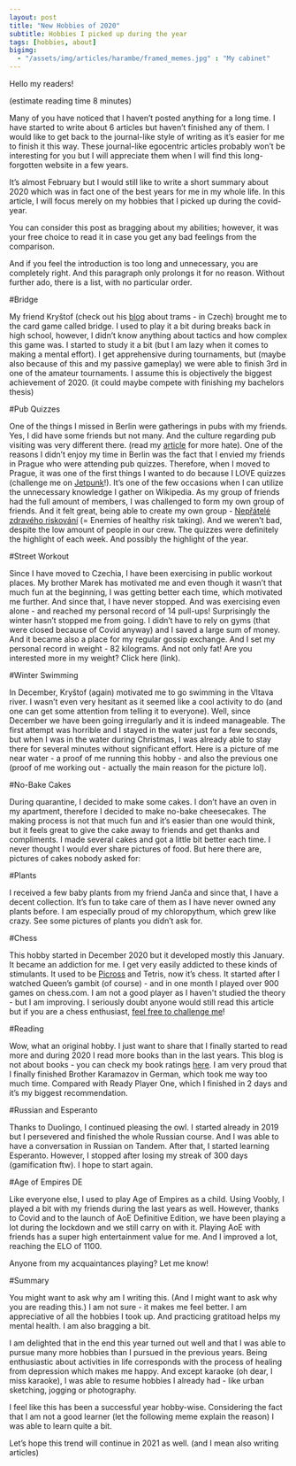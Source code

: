 ```yaml
--- 
layout: post  
title: "New Hobbies of 2020"
subtitle: Hobbies I picked up during the year
tags: [hobbies, about]
bigimg:
  - "/assets/img/articles/harambe/framed_memes.jpg" : "My cabinet"
---  
```

Hello my readers! 

(estimate reading time 8 minutes)

Many of you have noticed that I haven’t posted anything for a long time. I have started to write about 6 articles but haven’t finished any of them. I would like to get back to the journal-like style of writing as it’s easier for me to finish it this way. These journal-like egocentric articles probably won’t be interesting for you but I will appreciate them when I will find this long-forgotten website in a few years. 

It’s almost February but I would still like to write a short summary about 2020 which was in fact one of the best years for me in my whole life. In this article, I will focus merely on my hobbies that I picked up during the covid-year. 



You can consider this post as bragging about my abilities; however, it was your free choice to read it in case you get any bad feelings from the comparison. 

And if you feel the introduction is too long and unnecessary, you are completely right. And this paragraph only prolongs it for no reason. Without further ado, there is a list, with no particular order.


#Bridge

My friend Kryštof (check out his [blog](http://ridicprazsky.cz/) about trams - in Czech) brought me to the card game called bridge. I used to play it a bit during breaks back in high school, however, I didn’t know anything about tactics and how complex this game was. I started to study it a bit (but I am lazy when it comes to making a mental effort). I get apprehensive during tournaments, but (maybe also because of this and my passive gameplay) we were able to finish 3rd in one of the amateur tournaments. I assume this is objectively the biggest achievement of 2020. (it could maybe compete with finishing my bachelors thesis)

#Pub Quizzes 

One of the things I missed in Berlin were gatherings in pubs with my friends. Yes, I did have some friends but not many. And the culture regarding pub visiting was very different there. (read my [article](https://pulc.github.io/2020-06-26-ten-things-i-hate-about-berlin/) for more hate). One of the reasons I didn’t enjoy my time in Berlin was the fact that I envied my friends in Prague who were attending pub quizzes. Therefore, when I moved to Prague, it was one of the first things I wanted to do because I LOVE quizzes (challenge me on [Jetpunk](https://www.jetpunk.com/users/pavelulc)!). It’s one of the few occasions when I can utilize the unnecessary knowledge I gather on Wikipedia. As my group of friends had the full amount of members, I was challenged to form my own group of friends. And it felt great, being able to create my own group - [Nepřátelé zdravého riskování](https://www.hospodskykviz.cz/tymy/profil/461/nepratele-zdraveho-riskovani/) (= Enemies of healthy risk taking). And we weren’t bad, despite the low amount of people in our crew. The quizzes were definitely the highlight of each week. And possibly the highlight of the year.

#Street Workout

Since I have moved to Czechia, I have been exercising in public workout places. My brother Marek has motivated me and even though it wasn’t that much fun at the beginning, I was getting better each time, which motivated me further. And since that, I have never stopped. And was exercising even alone - and reached my personal record of 14 pull-ups! Surprisingly the winter hasn’t stopped me from going. I didn’t have to rely on gyms (that were closed because of Covid anyway) and I saved a large sum of money. And it became also a place for my regular gossip exchange. 
And I set my personal record in weight - 82 kilograms. And not only fat! Are you interested more in my weight? Click here (link).




#Winter Swimming

In December, Kryštof (again) motivated me to go swimming in the Vltava river. I wasn’t even very hesitant as it seemed like a cool activity to do (and one can get some attention from telling it to everyone). Well, since December we have been going irregularly and it is indeed manageable. The first attempt was horrible and I stayed in the water just for a few seconds, but when I was in the water during Christmas, I was already able to stay there for several minutes without significant effort.
Here is a picture of me near water - a proof of me running this hobby - and also the previous one (proof of me working out - actually the main reason for the picture lol). 



#No-Bake Cakes

During quarantine, I decided to make some cakes. I don’t have an oven in my apartment, therefore I decided to make no-bake cheesecakes. The making process is not that much fun and it’s easier than one would think, but it feels great to give the cake away to friends and get thanks and compliments. I made several cakes and got a little bit better each time. 
I never thought I would ever share pictures of food. But here there are, pictures of cakes nobody asked for:




#Plants

I received a few baby plants from my friend Janča and since that, I have a decent collection. It’s fun to take care of them as I have never owned any plants before. I am especially proud of my chloropythum, which grew like crazy. See some pictures of plants you didn’t ask for. 


#Chess

This hobby started in December 2020 but it developed mostly this January. It became an addiction for me. I get very easily addicted to these kinds of stimulants. It used to be [Picross](http://liouh.com/picross/) and Tetris, now it’s chess. It started after I watched Queen’s gambit (of course) - and in one month I played over 900 games on chess.com. 
I am not a good player as I haven't studied the theory - but I am improving. I seriously doubt anyone would still read this article but if you are a chess enthusiast, [feel free to challenge me](https://www.chess.com/member/paeris)!


#Reading

Wow, what an original hobby. I just want to share that I finally started to read more and during 2020 I read more books than in the last years. This blog is not about books - you can check my book ratings [here](https://www.databazeknih.cz/prectene-knihy/pavel-ulc-10432).
I am very proud that I finally finished Brother Karamazov in German, which took me way too much time. Compared with Ready Player One, which I finished in 2 days and it’s my biggest recommendation. 

#Russian and Esperanto

Thanks to Duolingo, I continued pleasing the owl. I started already in 2019 but I persevered and finished the whole Russian course. And I was able to have a conversation in Russian on Tandem. After that, I started learning Esperanto. However, I stopped after losing my streak of 300 days (gamification ftw). I hope to start again.



#Age of Empires DE

Like everyone else, I used to play Age of Empires as a child. Using Voobly, I played a bit with my friends during the last years as well. However, thanks to Covid and to the launch of AoE Definitive Edition, we have been playing a lot during the lockdown and we still carry on with it. Playing AoE with friends has a super high entertainment value for me. And I improved a lot, reaching the ELO of 1100. 

Anyone from my acquaintances playing? Let me know!

#Summary

You might want to ask why am I writing this. (And I might want to ask why you are reading this.) I am not sure - it makes me feel better. I am appreciative of all the hobbies I took up. And practicing gratitoad helps my mental health. I am also bragging a bit. 

I am delighted that in the end this year turned out well and that I was able to pursue many more hobbies than I pursued in the previous years. Being enthusiastic about activities in life corresponds with the process of healing from depression which makes me happy. And except karaoke (oh dear, I miss karaoke), I was able to resume hobbies I already had - like urban sketching, jogging or photography.

I feel like this has been a successful year hobby-wise. Considering the fact that I am not a good learner (let the following meme explain the reason) I was able to learn quite a bit. 


Let’s hope this trend will continue in 2021 as well. (and I mean also writing articles)
